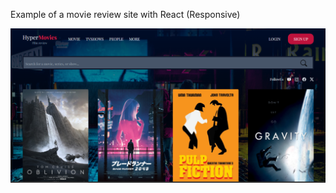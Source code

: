 Example of a movie review site with React (Responsive)

![تصویر دسکتاپ](./public/images/Website-photo.PNG)
